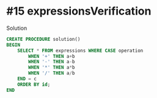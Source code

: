 # #15 expressionsVerification


Solution

```sql
CREATE PROCEDURE solution()
BEGIN
	SELECT * FROM expressions WHERE CASE operation        
		WHEN '+' THEN a+b
        WHEN '-' THEN a-b
        WHEN '*' THEN a*b
        WHEN '/' THEN a/b
    END = c
	ORDER BY id;
END
```